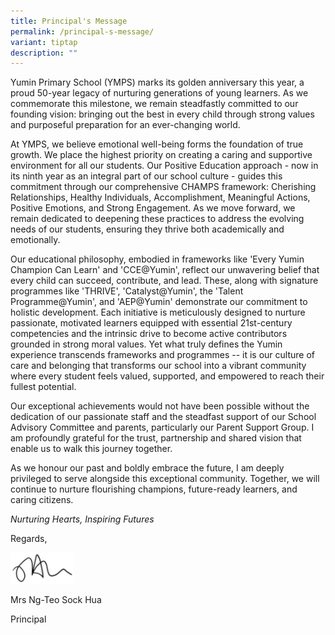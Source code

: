 ```yaml
---
title: Principal's Message
permalink: /principal-s-message/
variant: tiptap
description: ""
---
```

<p>Yumin Primary School (YMPS) marks its golden anniversary this year, a
proud 50-year legacy of nurturing generations of young learners. As we
commemorate this milestone, we remain steadfastly committed to our founding
vision: bringing out the best in every child through strong values and
purposeful preparation for an ever-changing world.</p>
<p></p>
<p>At YMPS, we believe emotional well-being forms the foundation of true
growth. We place the highest priority on creating a caring and supportive
environment for all our students. Our Positive Education approach - now
in its ninth year as an integral part of our school culture - guides this
commitment through our comprehensive CHAMPS framework: Cherishing Relationships,
Healthy Individuals, Accomplishment, Meaningful Actions, Positive Emotions,
and Strong Engagement. As we move forward, we remain dedicated to deepening
these practices to address the evolving needs of our students, ensuring
they thrive both academically and emotionally.</p>
<p></p>
<p>Our educational philosophy, embodied in frameworks like 'Every Yumin Champion
Can Learn' and 'CCE@Yumin', reflect our unwavering belief that every child
can succeed, contribute, and lead. These, along with signature programmes
like 'THRIVE', 'Catalyst@Yumin', the 'Talent Programme@Yumin', and 'AEP@Yumin'
demonstrate our commitment to holistic development. Each initiative is
meticulously designed to nurture passionate, motivated learners equipped
with essential 21st-century competencies and the intrinsic drive to become
active contributors grounded in strong moral values. Yet what truly defines
the Yumin experience transcends frameworks and programmes -- it is our
culture of care and belonging that transforms our school into a vibrant
community where every student feels valued, supported, and empowered to
reach their fullest potential.</p>
<p></p>
<p>Our exceptional achievements would not have been possible without the
dedication of our passionate staff and the steadfast support of our School
Advisory Committee and parents, particularly our Parent Support Group.
I am profoundly grateful for the trust, partnership and shared vision that
enable us to walk this journey together.</p>
<p></p>
<p>As we honour our past and boldly embrace the future, I am deeply privileged
to serve alongside this exceptional community. Together, we will continue
to nurture flourishing champions, future-ready learners, and caring citizens.</p>
<p></p>
<p><em>Nurturing Hearts, Inspiring Futures</em>
</p>
<p></p>
<p>Regards,</p>
<div class="isomer-image-wrapper">
<img style="width: 20%;" height="auto" width="100%" alt="" src="/images/P_signature.png">
</div>
<p>Mrs Ng-Teo Sock Hua</p>
<p>Principal</p>
<p></p>